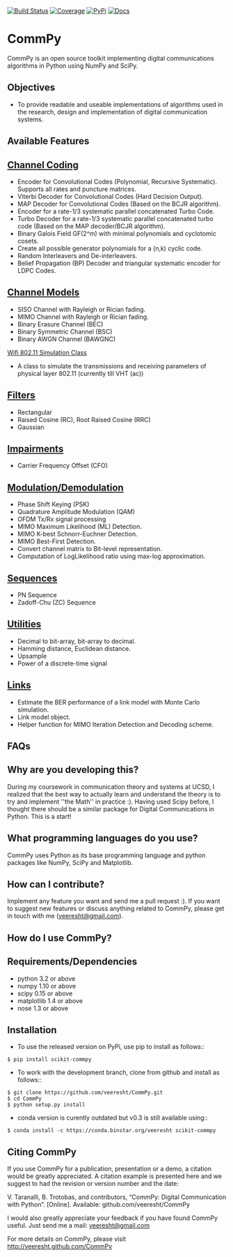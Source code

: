 

[![Build Status](https://secure.travis-ci.org/veeresht/CommPy.svg?branch=master)](https://secure.travis-ci.org/veeresht/CommPy)
[![Coverage](https://coveralls.io/repos/veeresht/CommPy/badge.svg?branch=master)](https://coveralls.io/r/veeresht/CommPy)
[![PyPi](https://badge.fury.io/py/scikit-commpy.svg)](https://badge.fury.io/py/scikit-commpy)
[![Docs](https://readthedocs.org/projects/commpy/badge/?version=latest)](http://commpy.readthedocs.io/en/latest/?badge=latest)

CommPy
======

CommPy is an open source toolkit implementing digital communications algorithms
in Python using NumPy and SciPy.

Objectives
----------
- To provide readable and useable implementations of algorithms used in the research, design and implementation of digital communication systems.

Available Features
------------------
[Channel Coding](https://github.com/veeresht/CommPy/tree/master/commpy/channelcoding)
--------------
- Encoder for Convolutional Codes (Polynomial, Recursive Systematic). Supports all rates and puncture matrices.
- Viterbi Decoder for Convolutional Codes (Hard Decision Output).
- MAP Decoder for Convolutional Codes (Based on the BCJR algorithm).
- Encoder for a rate-1/3 systematic parallel concatenated Turbo Code.
- Turbo Decoder for a rate-1/3 systematic parallel concatenated turbo code (Based on the MAP decoder/BCJR algorithm).
- Binary Galois Field GF(2^m) with minimal polynomials and cyclotomic cosets.
- Create all possible generator polynomials for a (n,k) cyclic code.
- Random Interleavers and De-interleavers.
- Belief Propagation (BP) Decoder and triangular systematic encoder for LDPC Codes.

[Channel Models](https://github.com/veeresht/CommPy/blob/master/commpy/channels.py)
--------------
- SISO Channel with Rayleigh or Rician fading.
- MIMO Channel with Rayleigh or Rician fading.
- Binary Erasure Channel (BEC)
- Binary Symmetric Channel (BSC)
- Binary AWGN Channel (BAWGNC)

[Wifi 802.11 Simulation Class](https://github.com/veeresht/CommPy/blob/master/commpy/wifi80211.py)
- A class to simulate the transmissions and receiving parameters of physical layer 802.11 (currently till VHT (ac))

[Filters](https://github.com/veeresht/CommPy/blob/master/commpy/filters.py)
-------
- Rectangular
- Raised Cosine (RC), Root Raised Cosine (RRC)
- Gaussian

[Impairments](https://github.com/veeresht/CommPy/blob/master/commpy/impairments.py)
-----------
- Carrier Frequency Offset (CFO)

[Modulation/Demodulation](https://github.com/veeresht/CommPy/blob/master/commpy/modulation.py)
-----------------------
- Phase Shift Keying (PSK)
- Quadrature Amplitude Modulation (QAM)
- OFDM Tx/Rx signal processing
- MIMO Maximum Likelihood (ML) Detection.
- MIMO K-best Schnorr-Euchner Detection.
- MIMO Best-First Detection.
- Convert channel matrix to Bit-level representation.
- Computation of LogLikelihood ratio using max-log approximation.

[Sequences](https://github.com/veeresht/CommPy/blob/master/commpy/sequences.py)
---------
- PN Sequence
- Zadoff-Chu (ZC) Sequence

[Utilities](https://github.com/veeresht/CommPy/blob/master/commpy/utilities.py)
---------
- Decimal to bit-array, bit-array to decimal.
- Hamming distance, Euclidean distance.
- Upsample
- Power of a discrete-time signal

[Links](https://github.com/veeresht/CommPy/blob/master/commpy/links.py)
-----
- Estimate the BER performance of a link model with Monte Carlo simulation.
- Link model object.
- Helper function for MIMO Iteration Detection and Decoding scheme.

FAQs
----
Why are you developing this?
----------------------------
During my coursework in communication theory and systems at UCSD, I realized that the best way to actually learn and understand the theory is to try and implement ''the Math'' in practice :). Having used Scipy before, I thought there should be a similar package for Digital Communications in Python. This is a start!

What programming languages do you use?
--------------------------------------
CommPy uses Python as its base programming language and python packages like NumPy, SciPy and Matplotlib.

How can I contribute?
---------------------
Implement any feature you want and send me a pull request :). If you want to suggest new features or discuss anything related to CommPy, please get in touch with me (veeresht@gmail.com).

How do I use CommPy?
--------------------
Requirements/Dependencies
-------------------------
- python 3.2 or above
- numpy 1.10 or above
- scipy 0.15 or above
- matplotlib 1.4 or above
- nose 1.3 or above

Installation
------------

- To use the released version on PyPi, use pip to install as follows::
```
$ pip install scikit-commpy
```
- To work with the development branch, clone from github and install as follows::
```
$ git clone https://github.com/veeresht/CommPy.git
$ cd CommPy
$ python setup.py install
```
- conda version is curently outdated but v0.3 is still available using::
```
$ conda install -c https://conda.binstar.org/veeresht scikit-commpy
```

Citing CommPy
-------------
If you use CommPy for a publication, presentation or a demo, a citation would be greatly appreciated. A citation example is presented here and we suggest to had the revision or version number and the date:

V. Taranalli, B. Trotobas, and contributors, “CommPy: Digital Communication with Python”. [Online]. Available: github.com/veeresht/CommPy


I would also greatly appreciate your feedback if you have found CommPy useful. Just send me a mail: veeresht@gmail.com

For more details on CommPy, please visit http://veeresht.github.com/CommPy
